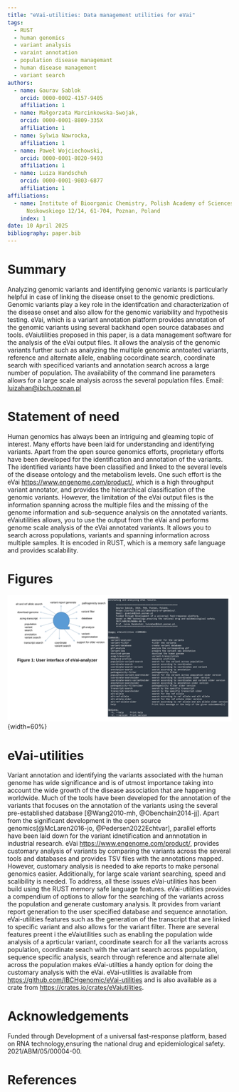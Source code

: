 ```yaml
---
title: "eVai-utilities: Data management utilities for eVai"
tags:
  - RUST
  - human genomics
  - variant analysis
  - varaint annotation
  - population disease managemant
  - human disease management
  - variant search
authors:
  - name: Gaurav Sablok
    orcid: 0000-0002-4157-9405
    affiliation: 1
  - name: Małgorzata Marcinkowska-Swojak,
    orcid: 0000-0001-8809-335X
    affiliation: 1
  - name: Sylwia Nawrocka,
    affiliation: 1
  - name: Paweł Wojciechowski,
    orcid: 0000-0001-8020-9493
    affiliation: 1
  - name: Luiza Handschuh
    orcid: 0000-0001-9803-6877
    affiliation: 1
affiliations:
  - name: Institute of Bioorganic Chemistry, Polish Academy of Sciences,
      Noskowskiego 12/14, 61-704, Poznan, Poland
    index: 1
date: 10 April 2025
bibliography: paper.bib
---
```


# Summary
Analyzing genomic variants and identifying genomic variants is particularly helpful in case of linking the disease onset to the genomic predictions. Genomic variants play a key role in the identifcation and characterization of the disease onset and also allow for the genomic variability and hypothesis testing. eVai, which is a variant annotation platform provides annotation of the genomic variants using several backhand open source databases and tools. eVaiutilities proposed in this paper, is a data management software for the analysis of the eVai output files. It allows the analysis of the genomic variants further such as analyzing the multiple genomic anntoated variants, reference and alternate allele, enabling cocordinate search, coordinate search with specificed variants and annotation search across a large number of population. The availability of the command line parameters allows for a large scale analysis across the several population files. Email: luizahan@ibch.poznan.pl

# Statement of need

Human genomics has always been an intriguing and gleaming topic of interest. Many efforts have been laid for understanding and identifying variants. Apart from the open source genomics efforts, proprietary efforts have been developed for the identification and annotation of the variants. The identified variants have been classified and linked to the several levels of the disease ontology and the metabolism levels. One such effort is the eVai https://www.engenome.com/product/, which is a high throughput variant annotator, and provides the hierarchical classification of the genomic variants. However, the limitation of the eVai output files is the information spanning across the multiple files and the missing of the genome information and sub-sequence analysis on the annotated variants. eVaiutilities allows, you to use the output from the eVai and performs genome scale analysis of the eVai annotated variants. It allows you to search across populations, variants and spanning information across multiple samples. It is encoded in RUST, which is a memory safe language and provides scalability. 

# Figures
![Interface of evaiUtilities](eVaiutilities.png){width=60%}

# eVai-utilities

 Variant annotation and identifying the variants associated with the human genome has wide significance and is of utmost importance taking into account the wide growth of the disease association that are happening worldwide.  Much of the tools have been developed for the annotation of the variants that focuses on the annotation of the variants using the several pre-established database [@Wang2010-mh, @Obenchain2014-jj]. Apart from the significant development in the open source genomics[@McLaren2016-jo, @Pedersen2022Echtvar], parallel efforts have been laid down for the variant idnetification and annnotation in industrial research. eVai https://www.engenome.com/product/, provides customary analysis of variants by comparing the variants across the several tools and databases and provides TSV files with the annotations mapped. However, customary analysis is needed to ake reports to make personal genomics easier. Additionally, for large scale variant searching, speed and scalibility is needed. To address, all these issues eVai-utilities has been build using the RUST memory safe language features. eVai-utilities provides a compendium of options to allow for the searching of the variants across the population and generate customary analysis. It provides from variant report generation to the user specified database and sequence annotation. eVai-utilities features such as the generation of the transcript that are linked to specific variant and also allows for the variant filter. There are several features preent i the eVaiutilities such as enabling the population wide analysis of a aprticular variant, coordinate search for all the variants across population, coordinate seach with the variant search across population, sequence specific analysis, search through reference and alternate allel across the population makes eVai-utilties a handy option for doing the customary analysis with the eVai. eVai-utilities is available from https://github.com/IBCHgenomic/eVai-utilities and is also available as a crate from https://crates.io/crates/eVaiutilities. 
 
# Acknowledgements
Funded through Development of a universal fast-response platform, based on RNA technology,ensuring the national drug and epidemiological safety. 2021/ABM/05/00004-00. 

# References
